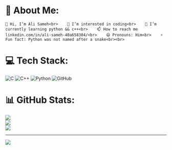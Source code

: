 # 💫 About Me:
    👋 Hi, I’m Ali Sameh<br>    👀 I’m interested in coding<br>    🌱 I’m currently learning python && c++<br>    📫 How to reach me linkedin.com/in/ali-sameh-40a658304/<br>    😄 Pronouns: Him<br>    ⚡ Fun fact: Python was not named after a snake<br><br>


# 💻 Tech Stack:
![C](https://img.shields.io/badge/c-%2300599C.svg?style=for-the-badge&logo=c&logoColor=white) ![C++](https://img.shields.io/badge/c++-%2300599C.svg?style=for-the-badge&logo=c%2B%2B&logoColor=white) ![Python](https://img.shields.io/badge/python-3670A0?style=for-the-badge&logo=python&logoColor=ffdd54) ![GitHub](https://img.shields.io/badge/github-%23121011.svg?style=for-the-badge&logo=github&logoColor=white)
# 📊 GitHub Stats:
![](https://github-readme-stats.vercel.app/api?username=Ali-0110&theme=tokyonight&hide_border=false&include_all_commits=true&count_private=false)<br/>
![](https://github-readme-streak-stats.herokuapp.com/?user=Ali-0110&theme=tokyonight&hide_border=false)<br/>
![](https://github-readme-stats.vercel.app/api/top-langs/?username=Ali-0110&theme=tokyonight&hide_border=false&include_all_commits=true&count_private=false&layout=compact)

---
[![](https://visitcount.itsvg.in/api?id=Ali-0110&icon=0&color=0)](https://visitcount.itsvg.in)

<!-- Proudly created with GPRM ( https://gprm.itsvg.in ) -->
